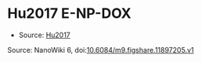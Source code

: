 <a name="material" />

# Hu2017 E-NP-DOX
<script type="application/ld+json">
  {
    "@context": "https://schema.org/",
    "@type": "ChemicalSubstance",
    "@id": "https://egonw.github.io/nanowiki/nanowiki473.html#material",
    "http://purl.org/dc/terms/conformsTo":
      {
        "@type": "CreativeWork",
        "@id": "https://bioschemas.org/profiles/ChemicalSubstance/0.4-RELEASE/"
      },
    "identfier": "473",
    "name": "Hu2017 E-NP-DOX",
    "url": "https://egonw.github.io/nanowiki/nanowiki473.html#material",
    "sameAs": "http://127.0.0.1/mediawiki/index.php/Special:URIResolver/Hu2017_E-2DNP-2DDOX"
  }
</script>


* Source: [Hu2017](articleHu2017.md)


Source: NanoWiki 6, doi:[10.6084/m9.figshare.11897205.v1](https://doi.org/10.6084/m9.figshare.11897205.v1)
